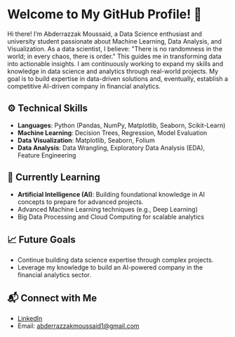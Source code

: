 # Welcome to My GitHub Profile! 👋
Hi there! I’m Abderrazzak Moussaid, a Data Science enthusiast and university student passionate about Machine Learning, Data Analysis, and Visualization. As a data scientist, I believe: "There is no randomness in the world; in every chaos, there is order." This guides me in transforming data into actionable insights. I am continuously working to expand my skills and knowledge in data science and analytics through real-world projects. My goal is to build expertise in data-driven solutions and, eventually, establish a competitive AI-driven company in financial analytics.

## ⚙️ Technical Skills
- **Languages**: Python (Pandas, NumPy, Matplotlib, Seaborn, Scikit-Learn)
- **Machine Learning**: Decision Trees, Regression, Model Evaluation
- **Data Visualization**: Matplotlib, Seaborn, Folium
- **Data Analysis**: Data Wrangling, Exploratory Data Analysis (EDA), Feature Engineering

## 🌱 Currently Learning
- **Artificial Intelligence (AI)**: Building foundational knowledge in AI concepts to prepare for advanced projects.
- Advanced Machine Learning techniques (e.g., Deep Learning)
- Big Data Processing and Cloud Computing for scalable analytics

## 📈 Future Goals
- Continue building data science expertise through complex projects.
- Leverage my knowledge to build an AI-powered company in the financial analytics sector.

## 📬 Connect with Me
- [LinkedIn](https://www.linkedin.com/in/abderrazzak-moussaid-513899247/)
- Email: abderrazzakmoussaid1@gmail.com
